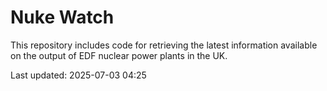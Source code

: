 # Nuke Watch

This repository includes code for retrieving the latest information available on the output of EDF nuclear power plants in the UK.

Last updated: 2025-07-03 04:25